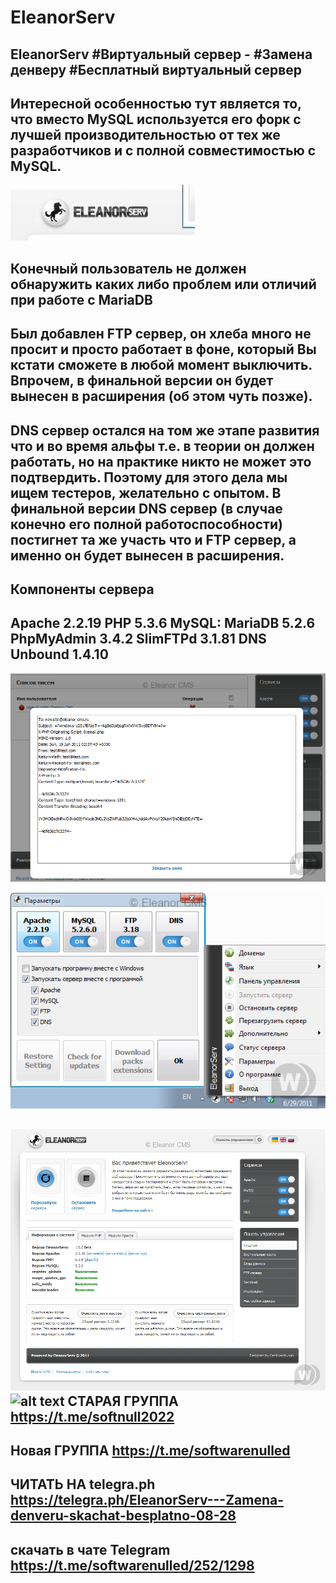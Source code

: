 # EleanorServ
EleanorServ #Виртуальный сервер - #Замена денверу #Бесплатный виртуальный сервер
-

Интересной особенностью тут является то, что вместо MySQL используется его форк с лучшей производительностью от тех же разработчиков и с полной совместимостью с MySQL.
-

![alt text](https://github.com/moneyrobot2023/EleanorServ/blob/main/logo.jpg)




Конечный пользователь не должен обнаружить каких либо проблем или отличий при работе с MariaDB
-
Был добавлен FTP сервер, он хлеба много не просит и просто работает в фоне, который Вы кстати сможете в любой момент выключить. Впрочем, в финальной версии он будет вынесен в расширения (об этом чуть позже).
-
DNS сервер остался на том же этапе развития что и во время альфы т.е. в теории он должен работать, но на практике никто не может это подтвердить. Поэтому для этого дела мы ищем тестеров, желательно с опытом. В финальной версии DNS сервер (в случае конечно его полной работоспособности) постигнет та же участь что и FTP сервер, а именно он будет вынесен в расширения.
-
Компоненты сервера
-
Apache 2.2.19
PHP 5.3.6
MySQL: MariaDB 5.2.6
PhpMyAdmin 3.4.2
SlimFTPd 3.1.81
DNS Unbound 1.4.10
-
![alt text](https://github.com/moneyrobot2023/EleanorServ/blob/main/1336811453_3.png)

![alt text](https://github.com/moneyrobot2023/EleanorServ/blob/main/1336811517_4.png)


![alt text](https://github.com/moneyrobot2023/EleanorServ/blob/main/Интересной.png)
 ![alt text](https://goplayminecraft.ru/images/wp-content/uploads/telegram-gruppa.png)
 СТАРАЯ ГРУППА https://t.me/softnull2022
 -
 Новая ГРУППА  https://t.me/softwarenulled
 -
ЧИТАТЬ НА telegra.ph https://telegra.ph/EleanorServ---Zamena-denveru-skachat-besplatno-08-28
-
скачать в чате Telegram https://t.me/softwarenulled/252/1298
-
